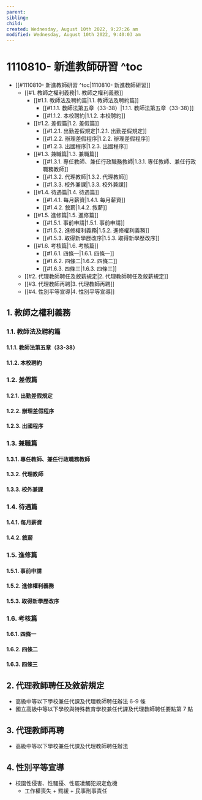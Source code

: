 ```yaml
---
parent: 
sibling: 
child: 
created: Wednesday, August 10th 2022, 9:27:26 am
modified: Wednesday, August 10th 2022, 9:40:03 am
---
```

# 1110810- 新進教師研習 ^toc

- [[#1110810- 新進教師研習 ^toc|1110810- 新進教師研習]]
	- [[#1. 教師之權利義務|1. 教師之權利義務]]
		- [[#1.1. 教師法及聘約篇|1.1. 教師法及聘約篇]]
			- [[#1.1.1. 教師法第五章（33-38）|1.1.1. 教師法第五章（33-38）]]
			- [[#1.1.2. 本校聘約|1.1.2. 本校聘約]]
		- [[#1.2. 差假篇|1.2. 差假篇]]
			- [[#1.2.1. 出勤差假規定|1.2.1. 出勤差假規定]]
			- [[#1.2.2. 辦理差假程序|1.2.2. 辦理差假程序]]
			- [[#1.2.3. 出國程序|1.2.3. 出國程序]]
		- [[#1.3. 兼職篇|1.3. 兼職篇]]
			- [[#1.3.1. 專任教師、兼任行政職務教師|1.3.1. 專任教師、兼任行政職務教師]]
			- [[#1.3.2. 代理教師|1.3.2. 代理教師]]
			- [[#1.3.3. 校外兼課|1.3.3. 校外兼課]]
		- [[#1.4. 待遇篇|1.4. 待遇篇]]
			- [[#1.4.1. 每月薪資|1.4.1. 每月薪資]]
			- [[#1.4.2. 敘薪|1.4.2. 敘薪]]
		- [[#1.5. 進修篇|1.5. 進修篇]]
			- [[#1.5.1. 事前申請|1.5.1. 事前申請]]
			- [[#1.5.2. 進修權利義務|1.5.2. 進修權利義務]]
			- [[#1.5.3. 取得新學歷改序|1.5.3. 取得新學歷改序]]
		- [[#1.6. 考核篇|1.6. 考核篇]]
			- [[#1.6.1. 四條一|1.6.1. 四條一]]
			- [[#1.6.2. 四條二|1.6.2. 四條二]]
			- [[#1.6.3. 四條三|1.6.3. 四條三]]
	- [[#2. 代理教師聘任及敘薪規定|2. 代理教師聘任及敘薪規定]]
	- [[#3. 代理教師再聘|3. 代理教師再聘]]
	- [[#4. 性別平等宣導|4. 性別平等宣導]]


## 1. 教師之權利義務

### 1.1. 教師法及聘約篇
#### 1.1.1. 教師法第五章（33-38）
#### 1.1.2. 本校聘約
### 1.2. 差假篇
#### 1.2.1. 出勤差假規定
#### 1.2.2. 辦理差假程序
#### 1.2.3. 出國程序


### 1.3. 兼職篇
#### 1.3.1. 專任教師、兼任行政職務教師
#### 1.3.2. 代理教師
#### 1.3.3. 校外兼課

### 1.4. 待遇篇
#### 1.4.1. 每月薪資
#### 1.4.2. 敘薪

### 1.5. 進修篇
#### 1.5.1. 事前申請
#### 1.5.2. 進修權利義務
#### 1.5.3. 取得新學歷改序

### 1.6. 考核篇
#### 1.6.1. 四條一
#### 1.6.2. 四條二
#### 1.6.3. 四條三

## 2. 代理教師聘任及敘薪規定
- 高級中等以下學校兼任代課及代理教師聘任辦法 6-9 條
- 國立高級中等以下學校與特殊教育學校兼任代課及代理教師聘任要點第 7 點

## 3. 代理教師再聘
- 高級中等以下學校兼任代課及代理教師聘任辦法

## 4. 性別平等宣導
- 校園性侵害、性騷擾、性罷凌觸犯規定危機
	- 工作權喪失 + 罰緩 + 民事刑事責任
